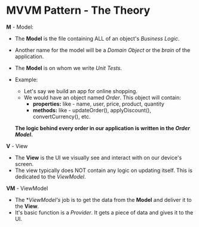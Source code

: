 # MVVM Pattern - The Theory

**M** - Model:

* The **Model** is the file containing ALL of an object's _Business Logic_. 
* Another name for the model will be a _Domain Object_ or the _brain_ of the application.
* The **Model** is on whom we write _Unit Tests_.
* Example:
  - Let's say we build an app for online shopping.
  - We would have an object named _Order_. This object will contain: 
      * **properties:** like - name, user, price, product, quantity
      * **methods:** like - updateOrder(), applyDiscount(), convertCurrency(), etc.
  
   **The logic behind every order in our application is written in the _Order Model_.**


**V** - View
* The **View** is the UI we visually see and interact with on our device's screen.
* The view typically does NOT contain any logic on updating itself. This is dedicated to the *ViewModel*.


**VM** - ViewModel
* The **ViewModel's* job is to get the data from the __Model__ and deliver it to the __View__.
* It's basic function is a *Provider*. It gets a piece of data and gives it to the UI.
